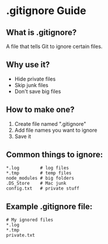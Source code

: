 # .gitignore Guide

## What is .gitignore?

A file that tells Git to ignore certain files.

## Why use it?
- Hide private files
- Skip junk files  
- Don't save big files

## How to make one?
1. Create file named ".gitignore"
2. Add file names you want to ignore
3. Save it

## Common things to ignore:
```
*.log        # log files
*.tmp        # temp files
node_modules # big folders
.DS_Store    # Mac junk
config.txt   # private stuff
```

## Example .gitignore file:
```
# My ignored files
*.log
*.tmp
private.txt
```
